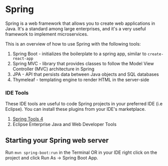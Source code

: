# Spring
Spring is a web framework that allows you to create web applications in Java. It's a standard among large enterprises, and it's a
very useful framework to implement microservices.

This is an overview of how to use Spring with the following tools:
1. Spring Boot - initializes the boilerplate to a spring app, similar to `create-react-app`
2. Spring MVC - library that provides classes to follow the Model View Controller (MVC) architecture in Spring
3. JPA - API that persists data between Java objects and SQL databases
4. Thymeleaf - templating engine to render HTML in the server-side

### IDE Tools
These IDE tools are useful to code Spring projects in your preferred IDE (i.e Eclipse). You can install these plugins from your IDE's  marketplace.

1. [Spring Tools 4](https://spring.io/tools)
2. Eclipse Enterprise Java and Web Developer Tools

## Starting your Spring web server
Run `mvn spring-boot:run` in the Terminal OR in your IDE right click on the project and click Run As ->  Spring Boot App.